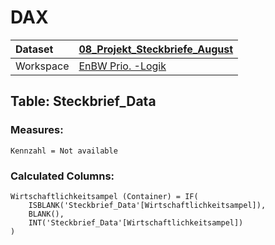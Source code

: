 



# DAX

|Dataset|[08_Projekt_Steckbriefe_August](./../08_Projekt_Steckbriefe_August.md)|
| :--- | :--- |
|Workspace|[EnBW Prio. -Logik](../../Workspaces/EnBW-Prio.--Logik.md)|

## Table: Steckbrief_Data

### Measures:


```dax
Kennzahl = Not available
```


### Calculated Columns:


```dax
Wirtschaftlichkeitsampel (Container) = IF(
	ISBLANK('Steckbrief_Data'[Wirtschaftlichkeitsampel]),
	BLANK(),
	INT('Steckbrief_Data'[Wirtschaftlichkeitsampel])
)
```

